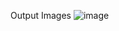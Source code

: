 Output Images
![image](https://github.com/user-attachments/assets/fc81715e-4c6b-4665-919a-bdc2fe2b990d)
